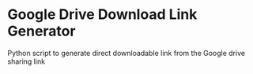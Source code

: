 # Google Drive Download Link Generator
Python script to generate direct downloadable link from the Google drive sharing link
